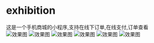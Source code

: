 # exhibition
这是一个手机商城的小程序,支持在线下订单,在线支付,订单查看<br>
![](https://github.com/malongju/Project/blob/master/exhibition/homepage.jpg "效果图")
![](https://github.com/malongju/Project/blob/master/exhibition/classification.png "效果图") 
![](https://github.com/malongju/Project/blob/master/exhibition/Shopping%20Cart.png "效果图") 
![](https://github.com/malongju/Project/blob/master/exhibition/about.png "效果图") 
![](https://github.com/malongju/Project/blob/master/exhibition/Orderdetails.png "效果图")
![](https://github.com/malongju/Project/blob/master/exhibition/Vieworder.png "效果图")
